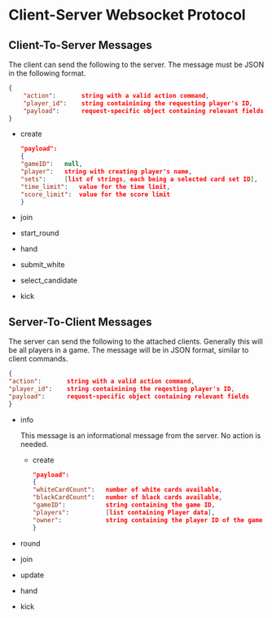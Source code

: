# Client-Server Websocket Protocol


## Client-To-Server Messages
The client can send the following to the server. The message must be JSON in the following format.
```json
{
    "action":       string with a valid action command,
    "player_id":    string containining the requesting player's ID,
    "payload":      request-specific object containing relevant fields
}
```

- create

    ```json
  "payload":
  {
  "gameID":   null,
  "player":   string with creating player's name,
  "sets":     [list of strings, each being a selected card set ID],
  "time_limit":   value for the time limit,
  "score_limit":  value for the score limit
  }
    ```

- join
- start_round
- hand
- submit_white
- select_candidate
- kick



## Server-To-Client Messages
The server can send the following to the attached clients. Generally this will be all players in a game. The message
will be in JSON format, similar to client commands.
```json
{
"action":       string with a valid action command,
"player_id":    string containining the reqesting player's ID,
"payload":      request-specific object containing relevant fields
}
```

- info 
  
    This message is an informational message from the server. No action is needed.

  - create
  
      ```json
    "payload":
    {
    "whiteCardCount":   number of white cards available,
    "blackCardCount":   number of black cards available,
    "gameID":           string containing the game ID,
    "players":          [list containing Player data],
    "owner":            string containing the player ID of the game owner
    }  
      ```

- round
- join
- update
- hand
- kick
